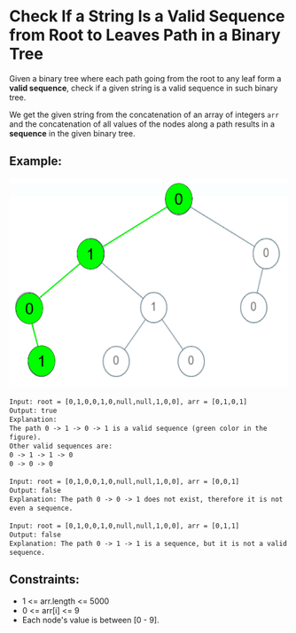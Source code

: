 # Check If a String Is a Valid Sequence from Root to Leaves Path in a Binary Tree

Given a binary tree where each path going from the root to any leaf form a **valid sequence**, check if a given string is a valid sequence in such binary tree. 

We get the given string from the concatenation of an array of integers `arr` and the concatenation of all values of the nodes along a path results in a **sequence** in the given binary tree.

## Example:
![](/picture/LC30C_w5p2_testcase_1.png)
```
Input: root = [0,1,0,0,1,0,null,null,1,0,0], arr = [0,1,0,1]
Output: true
Explanation: 
The path 0 -> 1 -> 0 -> 1 is a valid sequence (green color in the figure). 
Other valid sequences are: 
0 -> 1 -> 1 -> 0 
0 -> 0 -> 0

Input: root = [0,1,0,0,1,0,null,null,1,0,0], arr = [0,0,1]
Output: false 
Explanation: The path 0 -> 0 -> 1 does not exist, therefore it is not even a sequence.

Input: root = [0,1,0,0,1,0,null,null,1,0,0], arr = [0,1,1]
Output: false
Explanation: The path 0 -> 1 -> 1 is a sequence, but it is not a valid sequence.
```

## Constraints:
* 1 <= arr.length <= 5000
* 0 <= arr[i] <= 9
* Each node's value is between [0 - 9].
